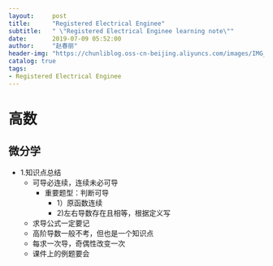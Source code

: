 ```yaml
---
layout:     post
title:      "Registered Electrical Enginee"
subtitle:   " \"Registered Electrical Enginee learning note\""
date:       2019-07-09 05:52:00
author:     "赵春丽"
header-img: "https://chunliblog.oss-cn-beijing.aliyuncs.com/images/IMG_20190709_062015.jpg"
catalog: true
tags:
- Registered Electrical Enginee
---
```

# 高数
## 微分学
* 1.知识点总结
   * 可导必连续，连续未必可导
      * 重要题型：判断可导
         * 1）原函数连续 
         * 2)左右导数存在且相等，根据定义写
   * 求导公式一定要记
   * 高阶导数一般不考，但也是一个知识点
   * 每求一次导，奇偶性改变一次
   * 课件上的例题要会
   
